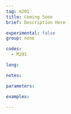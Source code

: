 ```yaml
---
tag: m201
title: Coming Soon
brief: Description Here

experimental: false
group: none

codes:
  - M201

long:

notes:

parameters:

examples:

---
```


